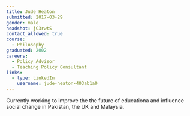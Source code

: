```yaml
---
title: Jude Heaton
submitted: 2017-03-29
gender: male
headshot: jC3rwtS
contact_allowed: true
course:
  - Philosophy
graduated: 2002
careers:
  - Policy Advisor
  - Teaching Policy Consultant
links:
  - type: LinkedIn
    username: jude-heaton-403ab1a0
---
```


Currently working to improve the the future of educationa and influence social change in Pakistan, the UK and Malaysia.
